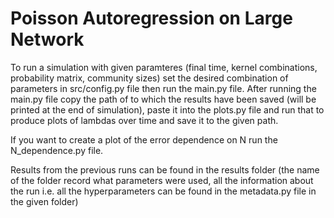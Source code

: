# Poisson Autoregression on Large Network

To run a simulation with given paramteres (final time, kernel combinations, probability matrix, community sizes) set the desired combination of parameters in src/config.py file then run the main.py file. After running the main.py file copy the path of to which the results have been saved (will be printed at the end of simulation), paste it into the plots.py file and run that to produce plots of lambdas over time and save it to the given path.

If you want to create a plot of the error dependence on N run the N_dependence.py file.

Results from the previous runs can be found in the results folder (the name of the folder record what parameters were used, all the information about the run  i.e. all the  hyperparameters can be found in the metadata.py file in the given folder)
